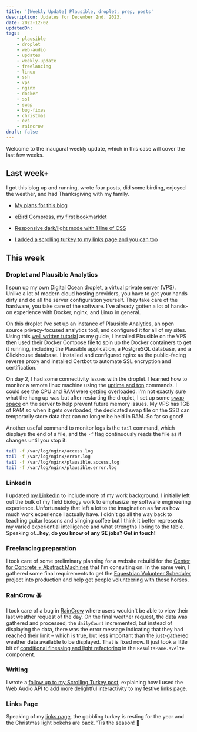 ```yaml
---
title: '[Weekly Update] Plausible, droplet, prep, posts'
description: Updates for December 2nd, 2023.
date: 2023-12-02
updatedOn:
tags:
    - plausible
    - droplet
    - web-audio
    - updates
    - weekly-update
    - freelancing
    - linux
    - ssh
    - vps
    - nginx
    - docker
    - ssl
    - swap
    - bug-fixes
    - christmas
    - evs
    - raincrow
draft: false
---
```


Welcome to the inaugural weekly update, which in this case will cover the last few weeks.

## Last week+

I got this blog up and running, wrote four posts, did some birding, enjoyed the weather, and had Thanksgiving with my family.

-   [My plans for this blog](/blog/blog-plans/)

-   [eBird Compress, my first bookmarklet](/blog/ebird-bookmarklet/)

-   [Responsive dark/light mode with 1 line of CSS](/blog/one-line-light-dark-mode/)

-   [I added a scrolling turkey to my links page and you can too](/blog/scrolling-turkey/)

## This week

### Droplet and Plausible Analytics

I spun up my own Digital Ocean droplet, a virtual private server (VPS). Unlike a lot of modern cloud hosting providers, you have to get your hands dirty and do all the server configuration yourself. They take care of the hardware, you take care of the software. I've already gotten a lot of hands-on experience with Docker, nginx, and Linux in general.

On this droplet I've set up an instance of Plausible Analytics, an open source privacy-focused analytics tool, and configured it for all of my sites. Using this [well written tutorial](https://www.digitalocean.com/community/tutorials/how-to-install-plausible-analytics-on-ubuntu-22-04) as my guide, I installed Plausible on the VPS then used their Docker Compose file to spin up the Docker containers to get it running, including the Plausible application, a PostgreSQL database, and a Clickhouse database. I installed and configured nginx as the public-facing reverse proxy and installed Certbot to automate SSL encryption and certification.

On day 2, I had some connectivity issues with the droplet. I learned how to monitor a remote linux machine using the [uptime and top](https://www.digitalocean.com/community/tutorials/how-to-monitor-cpu-use-on-digitalocean-droplets) commands. I could see the CPU and RAM were getting overloaded. I'm not exactly sure what the hang up was but after restarting the droplet, I set up some [swap space](https://www.digitalocean.com/community/tutorials/how-to-add-swap-space-on-ubuntu-16-04) on the server to help prevent future memory issues. My VPS has 1GB of RAM so when it gets overloaded, the dedicated swap file on the SSD can temporarily store data that can no longer be held in RAM. So far so good!

Another useful command to monitor logs is the `tail` command, which displays the end of a file, and the `-f` flag continuously reads the file as it changes until you stop it:

```bash
tail -f /var/log/nginx/access.log
tail -f /var/log/nginx/error.log
tail -f /var/log/nginx/plausible.access.log
tail -f /var/log/nginx/plausible.error.log
```

### LinkedIn

I updated [my LinkedIn](https://www.linkedin.com/in/parkerdavisaz/) to include more of my work background. I initially left out the bulk of my field biology work to emphasize my software engineering experience. Unfortunately that left a lot to the imagination as far as how much work experience I actually have. I didn't go all the way back to teaching guitar lessons and slinging coffee but I think it better represents my varied experiential intelligence and what strengths I bring to the table. Speaking of...**hey, do you know of any SE jobs? Get in touch!**

### Freelancing preparation

I took care of some preliminary planning for a website rebuild for the [Center for Concrete + Abstract Machines](https://abstractconcrete.center/) that I'm consulting on. In the same vein, I gathered some final requirements to get the [Equestrian Volunteer Scheduler](/projects/evs/) project into production and help get people volunteering with those horses.

### RainCrow 🪲

I took care of a bug in [RainCrow](https://raincrow.netlify.app) where users wouldn't be able to view their last weather request of the day. On the final weather request, the data was gathered and processed, the `dailyCount` incremented, but instead of displaying the data, there was the error message indicating that they had reached their limit – which is true, but less important than the just-gathered weather data available to be displayed. That is fixed now. It just took a little bit of [conditional finessing and light refactoring](https://github.com/parkerdavis1/raincrow-sveltekit/commit/bf120b8ed09d783aadb0288eda567cf6965cbb90) in the `ResultsPane.svelte` component.

### Writing

I wrote a [follow up to my Scrolling Turkey post](/blog/scrolling-turkey-part-ii/), explaining how I used the Web Audio API to add more delightful interactivity to my festive links page.

### Links Page

Speaking of my [links page](https://links.parkerdavis.dev), the gobbling turkey is resting for the year and the Christmas light bokehs are back. 'Tis the season! 🎄
